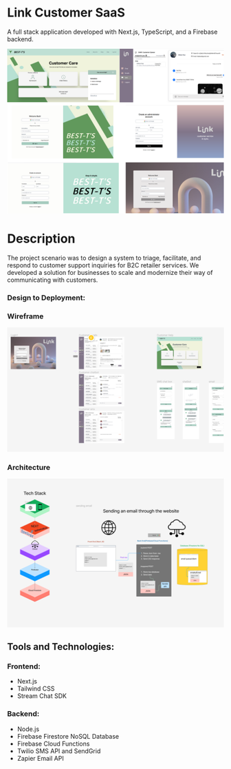 # Link Customer SaaS

A full stack application developed with Next.js, TypeScript, and a Firebase backend.

<img src="screenshots.png" width=600>

# Description
The project scenario was to design a system to triage, facilitate, and respond to customer support inquiries for B2C retailer services. We developed
a solution for businesses to scale and modernize their way of communicating with customers. 

### Design to Deployment:

### Wireframe
<img src="linkwireframe.png" width=600>

### Architecture
<img src="link architecture.png" width=600>

## Tools and Technologies:
### Frontend:
- Next.js
- Tailwind CSS
- Stream Chat SDK

### Backend:
- Node.js
- Firebase Firestore NoSQL Database
- Firebase Cloud Functions
- Twilio SMS API and SendGrid
- Zapier Email API

